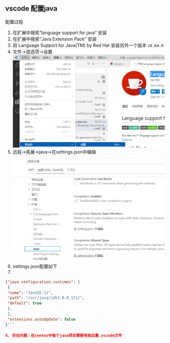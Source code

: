 ## vscode 配置java
配置过程
1. 在扩展中搜索“language support for java” 安装
2. 在扩展中搜索“Java Extension Pack” 安装
3. 将 Language Support for Java(TM) by Red Hat 安装另外一个版本 `v0.64.0` 
4. 文件->首选项->设置![](./img/java_configure_1.png)
5. 远程->拓展->java->在settings.json中编辑![](./img/java_configure_2.png)
6. settings.json配置如下
7. 
``` json
{"java.configuration.runtimes": [
 {
 "name": "JavaSE-11",
 "path": "/usr/java/jdk1.8.0_171/",
 "default": true
 },
 ],
 "extensions.autoUpdate": false
}```

8. 存在问题：在centos中每个java项目需要单独设置.vscode文件
